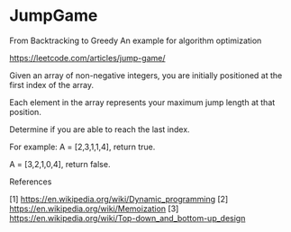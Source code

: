 # JumpGame
From Backtracking to Greedy
An example for algorithm optimization

https://leetcode.com/articles/jump-game/

Given an array of non-negative integers, you are initially positioned at the first index of the array.

Each element in the array represents your maximum jump length at that position.

Determine if you are able to reach the last index.

For example:
A = [2,3,1,1,4], return true.

A = [3,2,1,0,4], return false.

References

[1] https://en.wikipedia.org/wiki/Dynamic_programming
[2] https://en.wikipedia.org/wiki/Memoization
[3] https://en.wikipedia.org/wiki/Top-down_and_bottom-up_design
